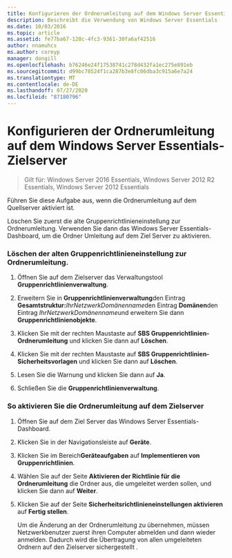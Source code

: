 ```yaml
---
title: Konfigurieren der Ordnerumleitung auf dem Windows Server Essentials-Zielserver
description: Beschreibt die Verwendung von Windows Server Essentials
ms.date: 10/03/2016
ms.topic: article
ms.assetid: fe77ba67-128c-4fc3-9361-30fa6af42516
author: nnamuhcs
ms.author: coreyp
manager: dongill
ms.openlocfilehash: b76246e24f17538741c278d432fa1ec275e891eb
ms.sourcegitcommit: d99bc78524f1ca287b3e8fc06dba3c915a6e7a24
ms.translationtype: MT
ms.contentlocale: de-DE
ms.lasthandoff: 07/27/2020
ms.locfileid: "87180796"
---
```

# <a name="configure-folder-redirection-on-the-windows-server-essentials-destination-server"></a>Konfigurieren der Ordnerumleitung auf dem Windows Server Essentials-Zielserver

>Gilt für: Windows Server 2016 Essentials, Windows Server 2012 R2 Essentials, Windows Server 2012 Essentials

Führen Sie diese Aufgabe aus, wenn die Ordnerumleitung auf dem Quellserver aktiviert ist.

 Löschen Sie zuerst die alte Gruppenrichtlinieneinstellung zur Ordnerumleitung. Verwenden Sie dann das Windows Server Essentials-Dashboard, um die Ordner Umleitung auf dem Ziel Server zu aktivieren.

### <a name="to-delete-the-old-folder-redirection-group-policy-setting"></a>Löschen der alten Gruppenrichtlinieneinstellung zur Ordnerumleitung.

1. Öffnen Sie auf dem Zielserver das Verwaltungstool **Gruppenrichtlinienverwaltung**.

2. Erweitern Sie in **Gruppenrichtlinienverwaltung**den Eintrag **Gesamtstruktur:**<em>IhrNetzwerkDomänenname</em>den Eintrag **Domänen**den Eintrag *IhrNetzwerkDomänenname*und erweitern Sie dann **Gruppenrichtlinienobjekte**.

3. Klicken Sie mit der rechten Maustaste auf **SBS Gruppenrichtlinien-Ordnerumleitung** und klicken Sie dann auf **Löschen**.

4. Klicken Sie mit der rechten Maustaste auf **SBS Gruppenrichtlinien-Sicherheitsvorlagen** und klicken Sie dann auf **Löschen**.

5. Lesen Sie die Warnung und klicken Sie dann auf **Ja**.

6. Schließen Sie die **Gruppenrichtlinienverwaltung**.

### <a name="to-enable-folder-redirection-on-the-destination-server"></a>So aktivieren Sie die Ordnerumleitung auf dem Zielserver

1. Öffnen Sie auf dem Ziel Server das Windows Server Essentials-Dashboard.

2. Klicken Sie in der Navigationsleiste auf **Geräte**.

3. Klicken Sie im Bereich**Geräteaufgaben** auf **Implementieren von Gruppenrichtlinien**.

4. Wählen Sie auf der Seite **Aktivieren der Richtlinie für die Ordnerumleitung** die Ordner aus, die umgeleitet werden sollen, und klicken Sie dann auf **Weiter**.

5. Klicken Sie auf der Seite **Sicherheitsrichtlinieneinstellungen aktivieren** auf **Fertig stellen**.

   Um die Änderung an der Ordnerumleitung zu übernehmen, müssen Netzwerkbenutzer zuerst ihren Computer abmelden und dann wieder anmelden. Dadurch wird die Übertragung von allen umgeleiteten Ordnern auf den Zielserver sichergestellt .
